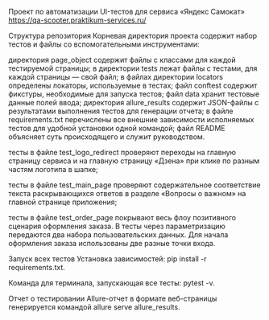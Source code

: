 Проект по автоматизации UI-тестов для сервиса «Яндекс Самокат»
https://qa-scooter.praktikum-services.ru/

Структура репозитория
Корневая директория проекта содержит набор тестов и файлы со вспомогательными инструментами:

директория page_object содержит файлы с классами для каждой тестируемой страницы;
в директории tests лежат файлы с тестами, для каждой страницы — свой файл;
в файлах директории locators определены локаторы, используемые в тестах;
файл conftest содержит фикстуры, необходимые для запуска тестов;
файл data хранит тестовые данные полей ввода;
директория allure_results содержит JSON-файлы с результатами выполнения тестов для генерации отчета;
в файле requirements.txt перечислены все внешние зависимости исполняемых тестов для удобной установки одной командой;
файл README объясняет суть происходящего и служит руководством. 

 тесты в файле test_logo_redirect проверяют переходы на главную страницу сервиса и на главную страницу «Дзена» при клике по разным частям логотипа в шапке;

 тесты в файле test_main_page проверяют содержательное соответствие текста раскрывающихся ответов в разделе «Вопросы о важном» на главной странице приложения;

 тесты в файле test_order_page покрывают весь флоу позитивного сценария оформления заказа. В тесты через параметризацию передаются два набора пользовательских данных. Для начала оформления заказа использованы две разные точки входа.

Запуск всех тестов
Установка зависимостей: pip install -r requirements.txt.

Команда для терминала, запускающая все тесты: pytest -v.

Отчет о тестировании
Allure-отчет в формате веб-страницы генерируется командой allure serve allure_results.

